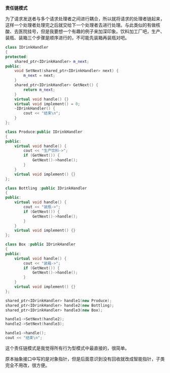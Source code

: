 **责任链模式**

为了请求发送者与多个请求处理者之间进行耦合，所以就将请求的处理者链起来，这样一个处理者处理完之后就交给下一个处理者去进行处理。与此类似的有做核酸、去医院挂号，但是我要想一个有趣的例子来加深印象。饮料加工厂吧，生产、装瓶、装箱三个步骤是顺序进行的，不可能先装箱再装瓶对吧。

```c++
class IDrinkHandler
{
protected:
	shared_ptr<IDrinkHandler> m_next;
public:
	void SetNext(shared_ptr<IDrinkHandler> next) {
		m_next = next;
	}
	shared_ptr<IDrinkHandler> GetNext() {
		return m_next;
	}
	virtual void handle() {}
	virtual void implement() = 0;
	~IDrinkHandler() {
		cout << "结束\n";
	}
};
```

```c++
class Produce:public IDrinkHandler
{
public:
	virtual void handle() {
		cout << "生产饮料->";
		if (GetNext()) {
			GetNext()->handle();
		}
	}
	virtual void implement() {}
};

class Bottling :public IDrinkHandler
{
public:
	virtual void handle() {
		cout << "装瓶->";
		if (GetNext()) {
			GetNext()->handle();
		}
	}
	virtual void implement() {}
};

class Box :public IDrinkHandler
{
public:
	virtual void handle() {
		cout << "装箱->";
		if (GetNext()) {
			GetNext()->handle();
		}
	}
	virtual void implement() {}
};
```

```c++
shared_ptr<IDrinkHandler> handle1(new Produce);
shared_ptr<IDrinkHandler> handle2(new Bottling);
shared_ptr<IDrinkHandler> handle3(new Box);

handle1->SetNext(handle2);
handle2->SetNext(handle3);

handle1->handle();
cout << "结束\n";
```

这个责任链模式是我觉得所有行为型模式中最直接的，很简单。

原本抽象接口中写的是对象指针，但是后面意识到没有回收就改成智能指针，子类完全不用改，很方便。